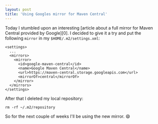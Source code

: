 ```yaml
---
layout: post
title: 'Using Googles mirror for Maven Central'
---
```

Today I stumbled upon an interesting [article about a full mirror for Maven Central provided by Google][0]. I decided to give it a try and put the following `mirror` in my `$HOME/.m2/settings.xml`:

````
<settings>
  ...
  <mirrors>
    <mirror>
      <id>google-maven-central</id>
      <name>Google Maven Central</name>
      <url>https://maven-central.storage.googleapis.com</url>
      <mirrorOf>central</mirrorOf>
    </mirror>
  </mirrors>
</settings>
````

After that I deleted my local repository:

````
rm -rf ~/.m2/repository
````

So for the next couple of weeks I'll be using the new mirror. :smile:
